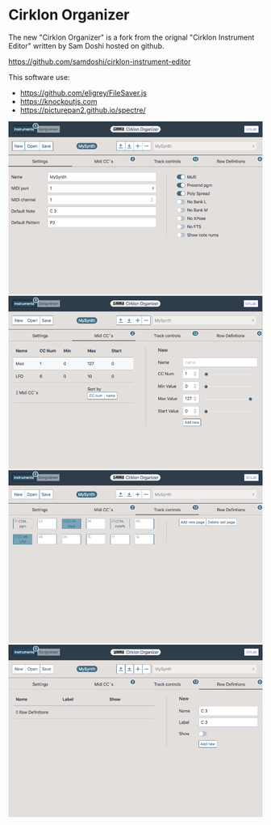 # Cirklon Organizer

The new "Cirklon Organizer" is a fork from the orignal "Cirklon Instrument Editor" written by Sam Doshi hosted on github.

https://github.com/samdoshi/cirklon-instrument-editor

This software use:

- https://github.com/eligrey/FileSaver.js
- https://knockoutjs.com
- https://picturepan2.github.io/spectre/


![Settings](Screenshots/Settings.png)
![MidiCC](Screenshots/MidiCC.png)
![TrackControl](Screenshots/TrackControl.png)
![RowDefs](Screenshots/RowDefs.png)